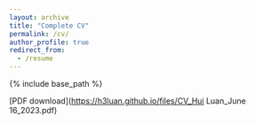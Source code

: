 ```yaml
---
layout: archive
title: "Complete CV"
permalink: /cv/
author_profile: true
redirect_from:
  - /resume
---
```


{% include base_path %}

[PDF download](https://h3luan.github.io/files/CV_Hui Luan_June 16_2023.pdf)

